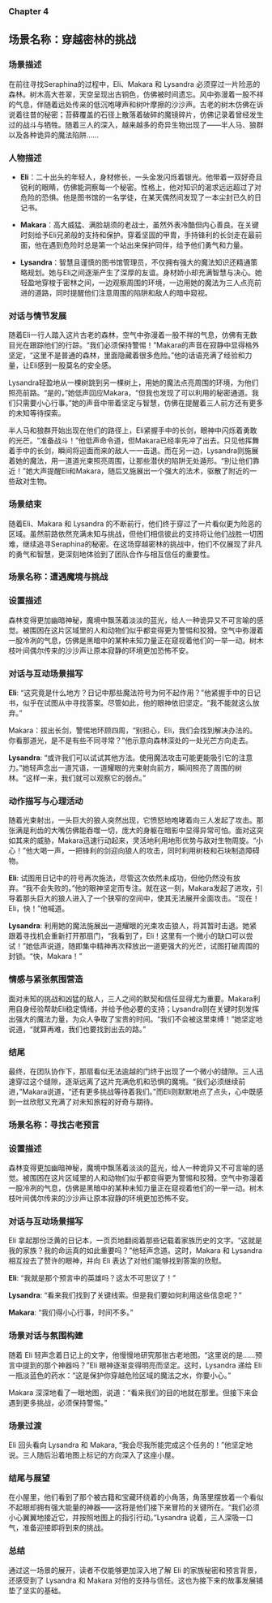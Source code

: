 ### Chapter 4

## 场景名称：穿越密林的挑战

### 场景描述

在前往寻找Seraphina的过程中，Eli、Makara 和 Lysandra 必须穿过一片险恶的森林。树木高大苍翠，天空呈现出古铜色，仿佛被时间遗忘。风中弥漫着一股不祥的气息，伴随着远处传来的低沉咆哮声和树叶摩擦的沙沙声。古老的树木仿佛在诉说着往昔的秘密；苔藓覆盖的石径上散落着破碎的魔镜碎片，仿佛记录着曾经发生过的战斗与牺牲。随着三人的深入，越来越多的奇异生物出现了——半人马、狼群以及各种诡异的魔法陷阱……

### 人物描述

- **Eli**：二十出头的年轻人，身材修长，一头金发闪烁着银光。他带着一双好奇且锐利的眼睛，仿佛能洞察每一个秘密。性格上，他对知识的渴求远远超过了对危险的恐惧。他是图书馆的一名学徒，在某天偶然间发现了一本尘封已久的日记书。
- **Makara**：高大威猛、满脸胡须的老战士，虽然外表冷酷但内心善良。在关键时刻给予Eli兄弟般的支持和保护。穿着坚固的甲胄，手持锋利的长剑走在最前面，他在遇到危险时总是第一个站出来保护同伴，给予他们勇气和力量。
- **Lysandra**：智慧且谨慎的图书馆管理员，不仅拥有强大的魔法知识还精通策略规划。她与Eli之间逐渐产生了深厚的友谊。身材娇小却充满智慧与决心。她轻盈地穿梭于密林之间，一边观察周围的环境，一边用她的魔法为三人点亮前进的道路，同时提醒他们注意周围的陷阱和敌人的暗中窥视。

### 对话与情节发展

随着Eli一行人踏入这片古老的森林，空气中弥漫着一股不祥的气息，仿佛有无数目光在跟踪他们的行踪。“我们必须保持警惕！”Makara的声音在寂静中显得格外坚定，“这里不是普通的森林，里面隐藏着很多危险。”他的话语充满了经验和力量，让Eli感到一股莫名的安全感。

Lysandra轻盈地从一棵树跳到另一棵树上，用她的魔法点亮周围的环境，为他们照亮前路。“是的，”她低声回应Makara，“但我也发现了可以利用的秘密通道。我们只需要小心行事。”她的声音中带着坚定与智慧，仿佛在提醒着三人前方还有更多的未知等待探索。

半人马和狼群开始出现在他们的路径上，Eli紧握手中的长剑，眼神中闪烁着勇敢的光芒。“准备战斗！”他低声命令道，但Makara已经率先冲了出去。只见他挥舞着手中的长剑，瞬间将迎面而来的敌人一一击退。而在另一边，Lysandra则施展着她的魔法，用一道道光束照亮周围，让那些潜伏的陷阱无处遁形。“别让他们靠近！”她大声提醒Eli和Makara，随后又施展出一个强大的法术，驱散了附近的一些敌对生物。

### 场景结束

随着Eli、Makara 和 Lysandra 的不断前行，他们终于穿过了一片看似更为险恶的区域。虽然前路依然充满未知与挑战，但他们相信彼此的支持将让他们战胜一切困难，继续追寻Seraphina的秘密。在这场穿越密林的挑战中，他们不仅展现了非凡的勇气和智慧，更深刻地体验到了团队合作与相互信任的重要性。

### 场景名称：遭遇魔境与挑战

### 设置描述

森林变得更加幽暗神秘，魔境中飘荡着淡淡的蓝光，给人一种诡异又不可言喻的感觉。被围困在这片区域里的人和动物们似乎都变得更为警惕和狡猾。空气中弥漫着一股冷冽的气息，仿佛是黑暗中的某种未知力量正在窥视着他们的一举一动。树木枝叶间偶尔传来的沙沙声让原本寂静的环境更加恐怖不安。

### 对话与互动场景描写

**Eli**: “这究竟是什么地方？日记中那些魔法符号为何不起作用？”他紧握手中的日记书，似乎在试图从中寻找答案。尽管如此，他的眼神依旧坚定。“我不能就这么放弃。”
Makara：拔出长剑，警惕地环顾四周，“别担心，Eli，我们会找到解决办法的。你看那道光，是不是有些不同寻常？”他示意向森林深处的一处光芒方向走去。

**Lysandra**: “或许我们可以试试其他方法。使用魔法攻击可能更能吸引它的注意力。”她轻声念出一道咒语，一道耀眼的光束射向前方，瞬间照亮了周围的树林。“这样一来，我们就可以观察它的弱点。”

### 动作描写与心理活动

随着光束射出，一头巨大的狼人突然出现，它愤怒地咆哮着向三人发起了攻击。那张满是利齿的大嘴仿佛能吞噬一切，庞大的身躯在暗影中显得异常可怕。面对这突如其来的威胁，Makara迅速行动起来，灵活地利用地形优势与敌对生物周旋。“小心！”他大喝一声，一把锋利的剑迎向狼人的攻击，同时利用树枝和石块制造障碍物。

**Eli**: 试图用日记中的符号再次施法，尽管这次依然未成功，但他仍然没有放弃。“我不会失败的。”他的眼神坚定而专注。就在这一刻，Makara发起了进攻，引导着那头巨大的狼人进入了一个狭窄的空间中，使其无法展开全面攻击。“现在！Eli，快！”他喊道。

**Lysandra**: 利用她的魔法施展出一道耀眼的光束攻击狼人，将其暂时击退。她紧跟着寻找机会重新打开那扇门，“我看到了，Eli！这里有一个微小的缺口可以尝试！”她低声说道，随即集中精神再次释放出一道更强大的光芒，试图打破周围的封锁。“快，Makara！”

### 情感与紧张氛围营造

面对未知的挑战和凶猛的敌人，三人之间的默契和信任显得尤为重要。Makara利用自身经验帮助Eli稳定情绪，并给予他必要的支持；Lysandra则在关键时刻发挥出强大的魔法力量，为众人争取了宝贵的时间。“我们不会被这里束缚！”她坚定地说道，“就算再难，我们也要找到出去的路。”

### 结尾

最终，在团队协作下，那扇看似无法逾越的门终于出现了一个微小的缝隙。三人迅速穿过这个缝隙，逐渐远离了这片充满危机和恐惧的魔境。“我们必须继续前进，”Makara说道，“还有更多挑战等待着我们。”而Eli则默默地点了点头，心中既感到一丝欣慰又充满了对未知旅程的好奇与期待。

### 场景名称：寻找古老预言

### 设置描述

森林变得更加幽暗神秘，魔境中飘荡着淡淡的蓝光，给人一种诡异又不可言喻的感觉。被围困在这片区域里的人和动物们似乎都变得更为警惕和狡猾。空气中弥漫着一股冷冽的气息，仿佛是黑暗中的某种未知力量正在窥视着他们的一举一动。树木枝叶间偶尔传来的沙沙声让原本寂静的环境更加恐怖不安。

### 对话与互动场景描写

Eli 拿起那份泛黄的日记本，一页页地翻阅着那些记载着家族历史的文字。“这就是我的家族？我的命运真的如此重要吗？”他轻声念道。这时，Makara 和 Lysandra 相互投去了赞许的眼神，并向 Eli 表达了对他们能够找到答案的欣慰。

**Eli**: “我就是那个预言中的英雄吗？这太不可思议了！”
**Lysandra**: “看来我们找到了关键线索。但是我们要如何利用这些信息呢？”
**Makara**: “我们得小心行事，时间不多。”

### 场景对话与氛围构建

随着 Eli 轻声念着日记上的文字，他慢慢地研究那张古老地图。“这里说的是……预言中提到的那个神器吗？”Eli 眼神逐渐变得明亮而坚定。这时，Lysandra 递给 Eli 一瓶淡蓝色的药水：“这是保护你穿越危险区域的魔法之水，你要小心。”

Makara 深深地看了一眼地图，说道：“看来我们的目的地就在那里。但接下来会遇到更多挑战，必须保持警惕。”

### 场景过渡

Eli 回头看向 Lysandra 和 Makara, “我会尽我所能完成这个任务的！”他坚定地说。三人随后沿着地图上标记的方向深入了这座小屋。

### 结尾与展望

在小屋里，他们看到了那个被古籍和宝藏环绕着的小角落，角落里摆放着一个看似不起眼却拥有强大能量的神器——这将是他们接下来冒险的关键所在。“我们必须小心翼翼地接近它，并按照地图上的指引行动。”Lysandra 说着，三人深吸一口气，准备迎接即将到来的挑战。

### 总结

通过这一场景的展开，读者不仅能够更加深入地了解 Eli 的家族秘密和预言背景，还感受到了 Lysandra 和 Makara 对他的支持与信任。这也为接下来的故事发展铺垫了坚实的基础。